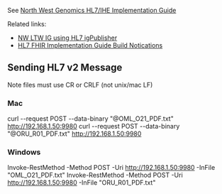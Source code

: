 See [North West Genomics HL7/IHE Implementation Guide](https://nw-gmsa.github.io/R4)

Related links:
 - [NW LTW IG using HL7 igPublisher](https://build.fhir.org/ig/Interop-NWEngland/LTW-Genomics/branches/main/index.html)
 - [HL7 FHIR Implementation Guide Build Notications](https://chat.fhir.org/#narrow/stream/179297-committers.2Fnotification)

## Sending HL7 v2 Message

Note files must use CR or CRLF (not unix/mac LF)

### Mac

curl --request POST --data-binary "@OML_O21_PDF.txt" http://192.168.1.50:9980
curl --request POST --data-binary "@ORU_R01_PDF.txt" http://192.168.1.50:9980 

### Windows 

Invoke-RestMethod -Method POST -Uri http://192.168.1.50:9980 -InFile "OML_O21_PDF.txt"
Invoke-RestMethod -Method POST -Uri http://192.168.1.50:9980 -InFile "ORU_R01_PDF.txt"
